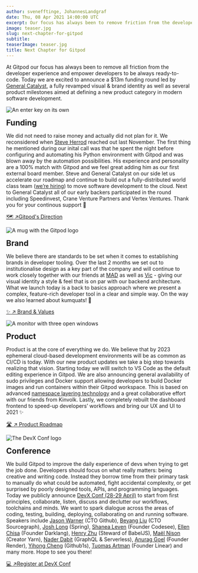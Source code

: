 ```yaml
---
author: svenefftinge, JohannesLandgraf
date: Thu, 08 Apr 2021 14:00:00 UTC
excerpt: Our focus has always been to remove friction from the developer experience. Today we announce a new funding round, our new brand, several product milestones, and DevX Conf.
image: teaser.jpg
slug: next-chapter-for-gitpod
subtitle:
teaserImage: teaser.jpg
title: Next Chapter for Gitpod
---
```


<script context="module">
  export const prerender = true;
</script>

<style>
  .redirector {
    margin-top: var(--xx-small);
    margin-bottom: var(--x-large);
  }

  h2 {
    margin-top: var(--small);
    margin-bottom: var(--x-small);
  }

  img[src$="funding.jpg"] {
    margin-top: var(--large);
  }
</style>

At Gitpod our focus has always been to remove all friction from the developer experience and empower developers to be always ready-to-code. Today we are excited to announce a $13m funding round led by [General Catalyst](https://www.generalcatalyst.com/team/dr-steve-herrod), a fully revamped visual & brand identity as well as several product milestones aimed at defining a new product category in modern software development.

![An enter key on its own](../../../static/images/blog/next-chapter-for-gitpod/funding.jpg)

## Funding

We did not need to raise money and actually did not plan for it. We reconsidered when [Steve Herrod](https://www.generalcatalyst.com/team/dr-steve-herrod) reached out last November. The first thing he mentioned during our inital call was that he spent the night before configuring and automating his Python environment with Gitpod and was blown away by the automation possibilities. His experience and personality are a 100% match with Gitpod and we feel great adding him as our first external board member. Steve and General Catalyst on our side let us accelerate our roadmap and continue to build out a fully-distributed world class team ([we’re hiring](https://www.gitpod.io/careers)) to move software development to the cloud. Next to General Catalyst all of our early backers participated in the round including Speedinvest, Crane Venture Partners and Vertex Ventures. Thank you for your continous support 🙌

<div class="redirector">
  <a class="btn-otherbrand" href="https://www.gitpod.io/direction" target="_blank"><span class="icon">🗺️</span> <span class="arrow">↗︎</span>Gitpod's Direction</a>
</div>

![A mug with the Gitpod logo](../../../static/images/blog/next-chapter-for-gitpod/brand.jpg)

## Brand

We believe there are standards to be set when it comes to establishing brands in developer tooling. Over the last 2 months we set out to institutionalise design as a key part of the company and will continue to work closely together with our friends at [MAD](https://mad.ac) as well as [Vic](https://twitter.com/killnicole) - giving our visual identity a style & feel that is on par with our backend architecture. What we launch today is a back to basics approach where we present a complex, feature-rich developer tool in a clear and simple way. On the way we also learned about kumquats! 🍊

<div class="redirector">
  <a class="btn-otherbrand" href="https://www.notion.so/gitpod/Brand-Values-2ed4c2f93c84499b98e3b5389980992e" target="_blank"><span class="icon">✨</span> <span class="arrow">↗︎</span> Brand &amp; Values</a>
</div>

![A monitor with three open windows](../../../static/images/blog/next-chapter-for-gitpod/product.jpg)

## Product

Product is at the core of everything we do. We believe that by 2023 ephemeral cloud-based development environments will be as common as CI/CD is today. With our new product updates we take a big step towards realizing that vision. Starting today we willl switch to VS Code as the default editing experience in Gitpod. We are also announcing general availability of sudo privileges and Docker support allowing developers to build Docker images and run containers within their Gitpod workspace. This is based on advanced [namespace layering technology](https://www.youtube.com/watch?v=iYLCHQgj0fE) and a great collaborative effort with our friends from Kinvolk. Lastly, we completely rebuilt the dashboard frontend to speed-up developers’ workflows and bring our UX and UI to 2021 ✨

<div class="redirector">
  <a class="btn-otherbrand" href="https://www.gitpod.io/roadmap" target="_blank"><span class="icon">🛣</span> <span class="arrow">↗︎</span> Product Roadmap</a>
</div>

![The DevX Conf logo](../../../static/images/blog/next-chapter-for-gitpod/devxconf.jpg)

## Conference

We build Gitpod to improve the daily experience of devs when trying to get the job done. Developers should focus on what really matters: being creative and writing code. Instead they borrow time from their primary task to manually do what could be automated, fight accidental complexity, or get surprised by poorly designed tools, APIs, and programming languages. Today we publicly announce [DevX Conf (28-29 April)](https://devxconf.org/) to start from first principles, collaborate, listen, discuss and declutter our workflows, toolchains and minds. We want to spark dialogue across the areas of coding, testing, building, deploying, collaborating on and running software. Speakers include [Jason Warner](https://twitter.com/jasoncwarner) (CTO Github), [Beyang Liu](https://twitter.com/beyang) (CTO Sourcegraph), [Josh Long](https://twitter.com/starbuxman) (Spring), [Shanea Leven](https://www.linkedin.com/in/shaneak/) (Founder Codesee), [Ellen Chisa](https://twitter.com/ellenchisa) (Founder Darklang), [Henry Zhu](https://twitter.com/left_pad) (Steward of BabelJS), [Maël Nison](https://twitter.com/arcanis) (Creator Yarn), [Nader Dabit](https://twitter.com/dabit3) (GraphQL & Serverless), [Anurag Goel](https://www.linkedin.com/in/anuragoel/) (Founder Render), [Yihong Cheng](https://github.com/xcv58) (Github1s), [Tuomas Artman](https://twitter.com/artman) (Founder Linear) and many more. Hope to see you there!

<div class="redirector">
  <a class="btn-otherbrand" href="https://devxconf.org" target="_blank"><span class="icon">💻</span> <span class="arrow">↗︎</span>Register at DevX Conf</a>
</div>
